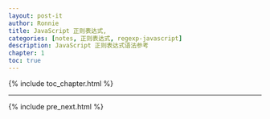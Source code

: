 ```yaml
---
layout: post-it
author: Ronnie
title: JavaScript 正则表达式,
categories: [notes, 正则表达式, regexp-javascript]
description: JavaScript 正则表达式语法参考
chapter: 1
toc: true
---
```


{% include toc_chapter.html %}

---

{% include pre_next.html %}
